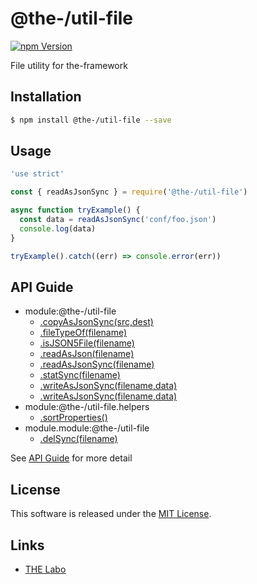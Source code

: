 @the-/util-file
==========

<!---
This file is generated by the-tmpl. Do not update manually.
--->

<!-- Badge Start -->
<a name="badges"></a>

[![npm Version][bd_npm_shield_url]][bd_npm_url]

[bd_repo_url]: https://github.com/the-labo/the
[bd_travis_url]: http://travis-ci.org/the-labo/the
[bd_travis_shield_url]: http://img.shields.io/travis/the-labo/the.svg?style=flat
[bd_travis_com_url]: http://travis-ci.com/the-labo/the
[bd_travis_com_shield_url]: https://api.travis-ci.com/the-labo/the.svg?token=
[bd_license_url]: https://github.com/the-labo/the/blob/master/LICENSE
[bd_npm_url]: http://www.npmjs.org/package/@the-/util-file
[bd_npm_shield_url]: http://img.shields.io/npm/v/@the-/util-file.svg?style=flat
[bd_standard_url]: http://standardjs.com/
[bd_standard_shield_url]: https://img.shields.io/badge/code%20style-standard-brightgreen.svg

<!-- Badge End -->


<!-- Description Start -->
<a name="description"></a>

File utility for the-framework

<!-- Description End -->


<!-- Overview Start -->
<a name="overview"></a>




<!-- Overview End -->


<!-- Sections Start -->
<a name="sections"></a>

<!-- Section from "doc/readme/01.Installation.md.hbs" Start -->

<a name="section-doc-readme-01-installation-md"></a>

Installation
-----

```bash
$ npm install @the-/util-file --save
```


<!-- Section from "doc/readme/01.Installation.md.hbs" End -->

<!-- Section from "doc/readme/02.Usage.md.hbs" Start -->

<a name="section-doc-readme-02-usage-md"></a>

Usage
---------

```javascript
'use strict'

const { readAsJsonSync } = require('@the-/util-file')

async function tryExample() {
  const data = readAsJsonSync('conf/foo.json')
  console.log(data)
}

tryExample().catch((err) => console.error(err))

```


<!-- Section from "doc/readme/02.Usage.md.hbs" End -->


<!-- Sections Start -->

<a name="api"></a>

## API Guide


- module:@the-/util-file
  - [.copyAsJsonSync(src,dest)](./doc/api/api.md#module_@the-/util-file.copyAsJsonSync)
  - [.fileTypeOf(filename)](./doc/api/api.md#module_@the-/util-file.fileTypeOf)
  - [.isJSON5File(filename)](./doc/api/api.md#module_@the-/util-file.isJSON5File)
  - [.readAsJson(filename)](./doc/api/api.md#module_@the-/util-file.readAsJson)
  - [.readAsJsonSync(filename)](./doc/api/api.md#module_@the-/util-file.readAsJsonSync)
  - [.statSync(filename)](./doc/api/api.md#module_@the-/util-file.statSync)
  - [.writeAsJsonSync(filename,data)](./doc/api/api.md#module_@the-/util-file.writeAsJsonSync)
  - [.writeAsJsonSync(filename,data)](./doc/api/api.md#module_@the-/util-file.writeAsJsonSync)
- module:@the-/util-file.helpers
  - [.sortProperties()](./doc/api/api.md#module_@the-/util-file.helpers.sortProperties)
- module.module:@the-/util-file
  - [.delSync(filename)](./doc/api/api.md#module.module_@the-/util-file.delSync)

See [API Guide](./doc/api/api.md) for more detail


<!-- LICENSE Start -->
<a name="license"></a>

License
-------
This software is released under the [MIT License](https://github.com/the-labo/the/blob/master/LICENSE).

<!-- LICENSE End -->


<!-- Links Start -->
<a name="links"></a>

Links
------

+ [THE Labo][the_labo_url]

[the_labo_url]: https://github.com/the-labo

<!-- Links End -->
